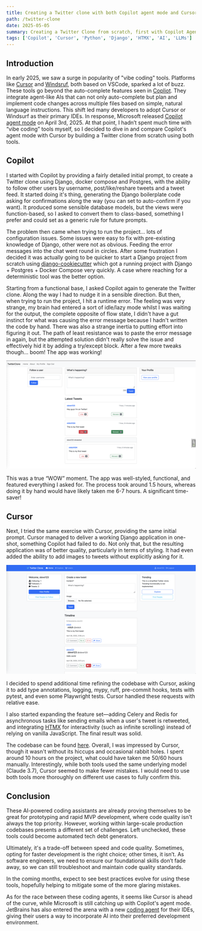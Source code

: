 ```yaml
---
title: Creating a Twitter clone with both Copilot agent mode and Cursor
path: /twitter-clone
date: 2025-05-05
summary: Creating a Twitter Clone from scratch, first with Copilot Agent and then with Cursor
tags: ['Copilot', 'Cursor', 'Python', 'Django', 'HTMX', 'AI', 'LLMs']
---
```


## Introduction

In early 2025, we saw a surge in popularity of "vibe coding" tools. Platforms like [Cursor](https://www.cursor.com/) and [Windsruf](https://windsurf.com/editor), both based on VSCode, sparked a lot of buzz. These tools go beyond the auto-complete features seen in [Copliot](https://code.visualstudio.com/docs/copilot/overview). They integrate agent-like AIs that can not only auto-complete but plan and implement code changes across multiple files based on simple, natural language instructions. This shift led many developers to adopt Cursor or Windsurf as their primary IDEs. In response, Microsoft released [Copilot agent mode](https://code.visualstudio.com/docs/copilot/chat/chat-agent-mode) on April 3rd, 2025. At that point, I hadn’t spent much time with “vibe coding” tools myself, so I decided to dive in and compare Copilot's agent mode with Cursor by building a Twitter clone from scratch using both tools.

## Copilot

I started with Copilot by providing a fairly detailed initial prompt, to create a Twitter clone using Django, docker compose and Postgres, with the ability to follow other users by username, post/like/reshare tweets and a tweet feed. It started doing it's thing, generating the Django boilerplate code asking for confirmations along the way (you can set to auto-confirm if you want). It produced some sensible database models, but the views were function-based, so I asked to convert them to class-based, something I prefer and could set as a generic rule for future prompts.

The problem then came when trying to run the project... lots of configuration issues. Some issues were easy to fix with pre-existing knowledge of Django, other were not as obvious. Feeding the error messages into the chat went round in circles. After some frustration I decided it was actually going to be quicker to start a Django project from scratch using [django-cookiecutter](https://github.com/cookiecutter/cookiecutter-django) which got a running project with Django + Postgres + Docker Compose very quickly. A case where reaching for a deterministic tool was the better option.

Starting from a functional base, I asked Copilot again to generate the Twitter clone. Along the way I had to nudge it in a sensible direction. But then, when trying to run the project, I hit a runtime error. The feeling was very strange, my brain had entered a sort of idle/lazy mode whilst I was waiting for the output, the complete opposite of flow state, I didn't have a gut instinct for what was causing the error message because I hadn't written the code by hand. There was also a strange inertia to putting effort into figuring it out. The path of least resistance was to paste the error message in again, but the attempted solution didn't really solve the issue and effectively hid it by adding a try/except block. After a few more tweaks though... boom! The app was working!

![Twitter clone Copilot](./images/twitter-clone-copilot.png)

This was a true “WOW” moment. The app was well-styled, functional, and featured everything I asked for. The process took around 1.5 hours, whereas doing it by hand would have likely taken me 6-7 hours. A significant time-saver!

## Cursor

Next, I tried the same exercise with Cursor, providing the same initial prompt. Cursor managed to deliver a working Django application in one-shot, something Copilot had failed to do. Not only that, but the resulting application was of better quality, particularly in terms of styling. It had even added the ability to add images to tweets without explicitly asking for it.

![Twitter clone Cursor](./images/twitter-clone-cursor.png)

I decided to spend additional time refining the codebase with Cursor, asking it to add type annotations, logging, mypy, ruff, pre-commit hooks, tests with pytest, and even some Playwright tests. Cursor handled these requests with relative ease.

I also started expanding the feature set—adding Celery and Redis for asynchronous tasks like sending emails when a user's tweet is retweeted, and integrating [HTMX](https://htmx.org/) for interactivity (such as infinite scrolling) instead of relying on vanilla JavaScript. The final result was solid.

The codebase can be found [here](https://github.com/mitch104/twitter-clone). Overall, I was impressed by Cursor, though it wasn't without its hiccups and occasional rabbit holes. I spent around 10 hours on the project, what could have taken me 50/60 hours manually. Interestingly, while both tools used the same underlying model (Claude 3.7), Cursor seemed to make fewer mistakes. I would need to use both tools more thoroughly on different use cases to fully confirm this.

## Conclusion

These AI-powered coding assistants are already proving themselves to be great for prototyping and rapid MVP development, where code quality isn't always the top priority. However, working within large-scale production codebases presents a different set of challenges. Left unchecked, these tools could become automated tech debt generators.

Ultimately, it's a trade-off between speed and code quality. Sometimes, opting for faster development is the right choice; other times, it isn’t. As software engineers, we need to ensure our foundational skills don’t fade away, so we can still troubleshoot and maintain code quality standards.

In the coming months, expect to see best practices evolve for using these tools, hopefully helping to mitigate some of the more glaring mistakes.

As for the race between these coding agents, it seems like Cursor is ahead of the curve, while Microsoft is still catching up with Copilot's agent mode. JetBrains has also entered the arena with a new [coding agent](https://blog.jetbrains.com/blog/2025/04/16/jetbrains-ides-go-ai/) for their IDEs, giving their users a way to incorporate AI into their preferred development environment.
